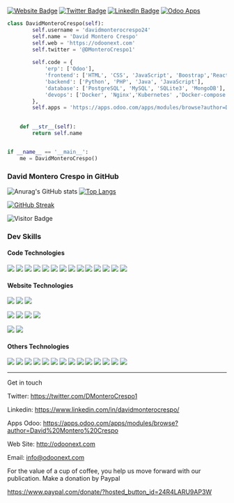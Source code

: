 [![Website Badge](https://img.shields.io/badge/Website-informational?style=flat-square&logo=firefox-browser&logoColor=white&color=4AB197)](http://odoonext.com)
[![Twitter Badge](https://img.shields.io/badge/Twitter-informational?style=flat-square&logo=twitter&logoColor=white&color=1CA2F1)](https://twitter.com/DMonteroCrespo1)
[![LinkedIn Badge](https://img.shields.io/badge/LinkedIn-informational?style=flat-square&logo=linkedin&logoColor=white&color=0D76A8)](https://www.linkedin.com/in/davidmonterocrespo/)
[![Odoo Apps](https://img.shields.io/badge/CodersRank-informational?style=flat-square&logo=CodersRank&logoColor=white&color=67a4ac)](https://apps.odoo.com/apps/modules/browse?author=David%20Montero%20Crespo)

```python 
class DavidMonteroCrespo(self):
        self.username = 'davidmonterocrespo24'
        self.name = 'David Montero Crespo'
        self.web = 'https://odoonext.com'
        self.twitter = '@DMonteroCrespo1'
        
        self.code = {
            'erp': ['Odoo'],
            'frontend': ['HTML', 'CSS', 'JavaScript', 'Boostrap','React','Angular'],
            'backend': ['Python', 'PHP', 'Java', 'JavaScript'],
            'database': ['PostgreSQL', 'MySQL', 'SQLite3', 'MongoDB'],
            'devops': ['Docker', 'Nginx','Kubernetes' ,'Docker-compose'],            
        },
        self.apps = 'https://apps.odoo.com/apps/modules/browse?author=David%20Montero%20Crespo'
        

    def __str__(self):
        return self.name


if __name__ == '__main__':
    me = DavidMonteroCrespo()

`````` 





### David Montero Crespo in GitHub



![Anurag's GitHub stats](https://github-readme-stats.vercel.app/api?username=davidmonterocrespo24&show_icons=true&theme=radical)
[![Top Langs](https://github-readme-stats.vercel.app/api/top-langs/?username=davidmonterocrespo24&layout=donut)](https://github.com/anuraghazra/github-readme-stats)
  
[![GitHub Streak](https://streak-stats.demolab.com/?user=davidmonterocrespo24)](https://git.io/streak-stats)
  
![Visitor Badge](https://visitor-badge.laobi.icu/badge?page_id=davidmonterocrespo24.davidmonterocrespo24)




### Dev Skills

#### Code Technologies

![](https://img.shields.io/badge/Code-Angular-informational?style=flat-square&logo=angular&logoColor=white&color=4AB197)
![](https://img.shields.io/badge/Code-JavaScript-informational?style=flat-square&logo=JavaScript&logoColor=white&color=4AB197)
![](https://img.shields.io/badge/Code-TypeScript-informational?style=flat-square&logo=TypeScript&logoColor=white&color=4AB197)
![](https://img.shields.io/badge/Code-Python-informational?style=flat-square&logo=Python&logoColor=white&color=4AB197)
![](https://img.shields.io/badge/Code-NodeJS-informational?style=flat-square&logo=Node.JS&logoColor=white&color=4AB197)
![](https://img.shields.io/badge/Code-PHP-informational?style=flat-square&logo=php&logoColor=white&color=4AB197)
![](https://img.shields.io/badge/Code-Java-informational?style=flat-square&logo=Java&logoColor=white&color=4AB197)
![](https://img.shields.io/badge/Code-ReactiveX-informational?style=flat-square&logo=ReactiveX&logoColor=white&color=4AB197)
![](https://img.shields.io/badge/Code-Electron-informational?style=flat-square&logo=Electron&logoColor=white&color=4AB197)
![](https://img.shields.io/badge/Code-Capacitor-informational?style=flat-square&logo=Capacitor&logoColor=white&color=4AB197)
![](https://img.shields.io/badge/Code-Cordova-informational?style=flat-square&logo=apache-cordova&logoColor=white&color=4AB197)
![](https://img.shields.io/badge/Code-Processing-informational?style=flat-square&logo=Java&logoColor=white&color=4AB197)
![](https://img.shields.io/badge/Code-p5JS-informational?style=flat-square&logo=p5.js&logoColor=white&color=4AB197)
![](https://img.shields.io/badge/Code-JSON-informational?style=flat-square&logo=json&logoColor=white&color=4AB197)

#### Website Technologies

![](https://img.shields.io/badge/MarkUp-HTML-informational?style=flat-square&logo=html5&logoColor=white&color=#e96228)
![](https://img.shields.io/badge/MarkUp-XML-informational?style=flat-square&logo=html5&logoColor=white&color=#e96228)
![](https://img.shields.io/badge/MarkUp-QWeb-informational?style=flat-square&logo=html5&logoColor=white&color=#e96228)

![](https://img.shields.io/badge/Style-CSS-informational?style=flat-square&logo=css3&logoColor=white&color=c76494)
![](https://img.shields.io/badge/Style-SCSS-informational?style=flat-square&logo=css3&logoColor=white&color=c76494)
![](https://img.shields.io/badge/Style-Sass-informational?style=flat-square&logo=Sass&logoColor=white&color=c76494)
![](https://img.shields.io/badge/Style-Stylus-informational?style=flat-square&logo=Stylus&logoColor=white&color=c76494)

![](https://img.shields.io/badge/Test-Jasmine-informational?style=flat-square&logo=Jasmine&logoColor=white&color=8a4182)
![](https://img.shields.io/badge/Test-Protractor-informational?style=flat-square&logo=Protractor&logoColor=white&color=8a4182)

#### Others Technologies

![](https://img.shields.io/badge/OS-Linux-informational?style=flat-square&logo=linux&logoColor=white&color=222222)
![](https://img.shields.io/badge/OS-Windows-informational?style=flat-square&logo=windows&logoColor=white&color=222222)
![](https://img.shields.io/badge/VPS-Linode-informational?style=flat-square&logo=linode&logoColor=white&color=222222)
![](https://img.shields.io/badge/Tools-Docker-informational?style=flat-square&logo=docker&logoColor=white&color=222222)
![](https://img.shields.io/badge/Tools-NGINX-informational?style=flat-square&logo=nginx&logoColor=white&color=222222)
![](https://img.shields.io/badge/Tools-Photoshop-informational?style=flat-square&logo=Adobe-Photoshop&logoColor=white&color=222222)
![](https://img.shields.io/badge/Tools-GIMP-informational?style=flat-square&logo=GIMP&logoColor=white&color=222222)
![](https://img.shields.io/badge/Tools-Illustrator-informational?style=flat-square&logo=Adobe-Illustrator&logoColor=white&color=222222)
![](https://img.shields.io/badge/Tools-VSCode-informational?style=flat-square&logo=visual-studio-code&logoColor=white&color=222222)
![](https://img.shields.io/badge/Tools-GitHub-informational?style=flat-square&logo=GitHub&logoColor=white&color=222222)
![](https://img.shields.io/badge/Tools-GitLab-informational?style=flat-square&logo=GitLab&logoColor=white&color=222222)
![](https://img.shields.io/badge/Tools-Bitbucket-informational?style=flat-square&logo=Bitbucket&logoColor=white&color=222222)
![](https://img.shields.io/badge/Hardware-RaspberryPi-informational?style=flat-square&logo=Raspberry-Pi&logoColor=white&color=222222)
![](https://img.shields.io/badge/Hardware-Arduino-informational?style=flat-square&logo=Arduino&logoColor=white&color=222222)
****

Get in touch

Twitter: https://twitter.com/DMonteroCrespo1

Linkedin: https://www.linkedin.com/in/davidmonterocrespo/

Apps Odoo: https://apps.odoo.com/apps/modules/browse?author=David%20Montero%20Crespo

Web Site: http://odoonext.com

Email:  info@odoonext.com



For the value of a cup of coffee, you help us move forward with our publication. Make a donation by Paypal

https://www.paypal.com/donate/?hosted_button_id=24R4LARU9AP3W
